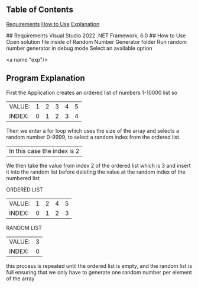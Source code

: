## Table of Contents
[Requirements](#reqs)
[How to Use](#use)
[Explanation](#exp)

<a name="reqs"/>
## Requirements
Visual Studio 2022
.NET Framework, 6.0

<a name="use"/>
## How to Use
Open solution file inside of Random Number Generator folder
Run random number generator in debug mode
Select an available option

<a name "exp"/>
## Program Explanation
<p> First the Application creates an ordered list of numbers 1-10000 list so
<table>
	<tr>
                <td>VALUE:</td>
                <td>1</td>
                <td>2</td>
                <td>3</td>
                <td>4</td>
                <td>5</td>
            </tr>
            <tr>
                <td>INDEX:</td>
                <td>0</td>
                <td>1</td>
                <td>2</td>
                <td>3</td>
                <td>4</td>
            </tr>
</table>
<p>Then we enter a for loop which uses the size of the array and selects a random number 0-9999, to select a random index from the ordered list. </p>
<table>
	     <tr>
       		<td>In this case the index is 2</td>
            </tr>
</table>
<p>We then take the value from index 2 of the ordered list which is 3 and insert it into the random list before deleting the value at the random index of the numbered list</p>
<p>ORDERED LIST</p>
<table>
            <tr>
                <td>VALUE:</td>
                <td>1</td>
                <td>2</td>
                <td>4</td>
                <td>5</td>
            </tr>
            <tr>
                <td>INDEX:</td>
                <td>0</td>
                <td>1</td>
                <td>2</td>
                <td>3</td>
            </tr>
</table>
<p>RANDOM LIST</p>
<table>
             <tr>
                <td>VALUE:</td>
                <td>3</td>
             </tr>
             <tr>
                <td>INDEX:</td>
                <td>0</td>
             </tr>
</table>
<p>this process is repeated until the ordered list is empty, and the random list is full ensuring that we only have to generate one random number per element of the array</p>
